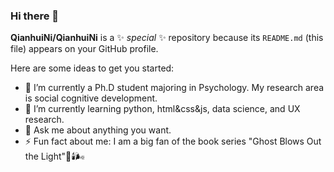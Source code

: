 ### Hi there 👋


**QianhuiNi/QianhuiNi** is a ✨ _special_ ✨ repository because its `README.md` (this file) appears on your GitHub profile.

Here are some ideas to get you started:

- 🔭 I’m currently a Ph.D student majoring in Psychology. My research area is social cognitive development. 
- 🌱 I’m currently learning python, html&css&js, data science, and UX research.
- 💬 Ask me about anything you want.
- ⚡ Fun fact about me: I am a big fan of the book series "Ghost Blows Out the Light"👻🕯️🌬️

